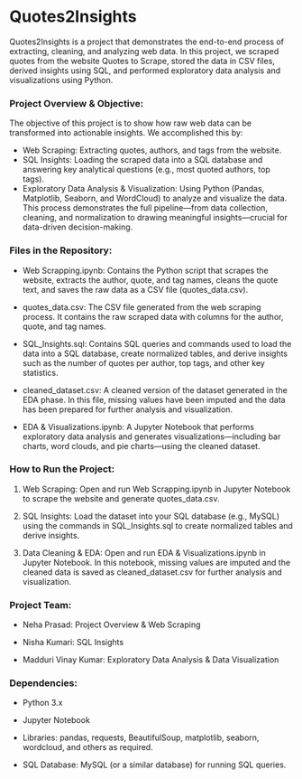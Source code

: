 # Quotes2Insights

Quotes2Insights is a project that demonstrates the end-to-end process of extracting, cleaning, and analyzing web data. In this project, we scraped quotes from the website Quotes to Scrape, stored the data in CSV files, derived insights using SQL, and performed exploratory data analysis and visualizations using Python.

### Project Overview & Objective:

The objective of this project is to show how raw web data can be transformed into actionable insights. We accomplished this by:

- Web Scraping: Extracting quotes, authors, and tags from the website.
- SQL Insights: Loading the scraped data into a SQL database and answering key analytical questions (e.g., most quoted authors, top tags).
- Exploratory Data Analysis & Visualization: Using Python (Pandas, Matplotlib, Seaborn, and WordCloud) to analyze and visualize the data.
This process demonstrates the full pipeline—from data collection, cleaning, and normalization to drawing meaningful insights—crucial for data-driven decision-making.

### Files in the Repository:
- Web Scrapping.ipynb: Contains the Python script that scrapes the website, extracts the author, quote, and tag names, cleans the quote text, and saves the raw data as a CSV file (quotes_data.csv).

- quotes_data.csv: The CSV file generated from the web scraping process. It contains the raw scraped data with columns for the author, quote, and tag names.

- SQL_Insights.sql: Contains SQL queries and commands used to load the data into a SQL database, create normalized tables, and derive insights such as the number of quotes per author, top tags, and other key statistics.

- cleaned_dataset.csv: A cleaned version of the dataset generated in the EDA phase. In this file, missing values have been imputed and the data has been prepared for further analysis and visualization.

- EDA & Visualizations.ipynb: A Jupyter Notebook that performs exploratory data analysis and generates visualizations—including bar charts, word clouds, and pie charts—using the cleaned dataset.

### How to Run the Project:
1. Web Scraping:
Open and run Web Scrapping.ipynb in Jupyter Notebook to scrape the website and generate quotes_data.csv.

2. SQL Insights:
Load the dataset into your SQL database (e.g., MySQL) using the commands in SQL_Insights.sql to create normalized tables and derive insights.

3. Data Cleaning & EDA:
Open and run EDA & Visualizations.ipynb in Jupyter Notebook. In this notebook, missing values are imputed and the cleaned data is saved as cleaned_dataset.csv for further analysis and visualization.

### Project Team:

- Neha Prasad: Project Overview & Web Scraping 

- Nisha Kumari: SQL Insights

- Madduri Vinay Kumar: Exploratory Data Analysis & Data Visualization

### Dependencies:

- Python 3.x

- Jupyter Notebook

- Libraries: pandas, requests, BeautifulSoup, matplotlib, seaborn, wordcloud, and others as required.

- SQL Database: MySQL (or a similar database) for running SQL queries.
